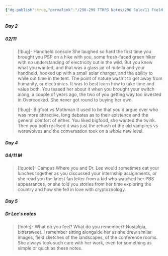```yaml
---
{"dg-publish":true,"permalink":"/290-299 TTRPG Notes/296 Solo/11 Field Guide to Memory/FGTM Memories/"}
---
```



##### Day 2

<div class="transclusion internal-embed is-loaded"><div class="markdown-embed">



##### 02/11

> [!bug]- Handheld console
> She laughed so hard the first time you brought you PSP on a hike with you, some fresh-faced green hiker with no understanding of electricity out in the wild.
> But you knew what you wanted, and that was a glass jar of nutella and your handheld, hooked up with a small solar charger, and the ability to while out time in the tent.
> The point of nature wasn't to get away from humanity, or electronics. It was to best learn how to take time and value both.
> You teased her about it when you brought your switch along, a couple of years ago, the two of you getting way too invested in Overcooked. She never got round to buying her own.

> [!bug]- Bigfoot vs Mothman
> It used to be that you'd argue over who was more attractive, long debates as to their existence and the general comfort of either. You liked bigfood, she wanted the twink. 
> Then you both realised it was just the rehash of the old vampires vs werewolves and the conversation took on a *whole* new level.


</div></div>


##### Day 4

<div class="transclusion internal-embed is-loaded"><div class="markdown-embed">



##### 04/11 M

> [!quote]- Campus
> Where you and Dr. Lee would sometimes eat your lunches together as you discussed your internship 
 assignments, or she read you the latest fan letter from a kid who watched her PBS appearances, or she told you stories from her time exploring the country and how she fell in love with cryptozoology.


</div></div>


##### Day 5

<div class="transclusion internal-embed is-loaded"><div class="markdown-embed">



##### Dr Lee's notes

> [!note]- What do you feel? What do you remember?
> Nostalgia, bittersweet. I remember sitting alongside her as she drew similar images, field sketches of the landscapes, of the conference rooms. She always took such care with her work, even for something as simple or quick as these notes.


</div></div>
